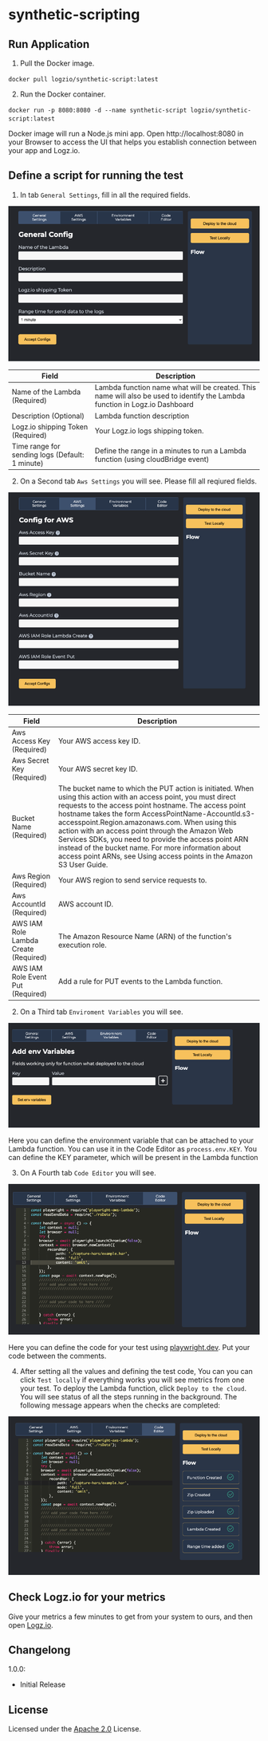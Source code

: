 # synthetic-scripting

## Run Application

1. Pull the Docker image.

`docker pull logzio/synthetic-script:latest`

2. Run the Docker container.

`docker run -p 8080:8080 -d --name synthetic-script logzio/synthetic-script:latest`

Docker image will run a Node.js mini app. Open http://localhost:8080 in your Browser to access the UI that helps you establish connection between your app and Logz.io.

## Define a script for running the test

1. In tab `General Settings`, fill in all the required fields.

![UI first screen](assets/first-screen.png)

| Field                                                    | Description                                                                                                               |
| -------------------------------------------------------- | ------------------------------------------------------------------------------------------------------------------------- |
| Name of the Lambda (Required)                            | Lambda function name what will be created. This name will also be used to identify the Lambda function in Logz.io Dashboard |
| Description (Optional)                                   | Lambda function description                                                                           |
| Logz.io shipping Token (Required)                        | Your Logz.io logs shipping token.                                                                                       |
| Time range for sending logs (Default: 1 minute) | Define the range in a minutes to run a Lambda function (using cloudBridge event)                                             |

2. On a Second tab `Aws Settings` you will see. Please fill all reqiured fields.

![UI second screen](assets/second-screen.png)

| Field                                 | Description                                                                                                                                                                                                                                                                                                                                                                                                                                                                                                           |
| ------------------------------------- | --------------------------------------------------------------------------------------------------------------------------------------------------------------------------------------------------------------------------------------------------------------------------------------------------------------------------------------------------------------------------------------------------------------------------------------------------------------------------------------------------------------------- |
| Aws Access Key (Required)             | Your AWS access key ID.                                                                                                                                                                                                                                                                                                                                                                                                                                                                                               |
| Aws Secret Key (Required)             | Your AWS secret key ID.                                                                                                                                                                                                                                                                                                                                                                                                                                                                                               |
| Bucket Name (Required)                | The bucket name to which the PUT action is initiated. When using this action with an access point, you must direct requests to the access point hostname. The access point hostname takes the form AccessPointName-AccountId.s3-accesspoint.Region.amazonaws.com. When using this action with an access point through the Amazon Web Services SDKs, you need to provide the access point ARN instead of the bucket name. For more information about access point ARNs, see Using access points in the Amazon S3 User Guide. |
| Aws Region (Required)                 | Your AWS region to send service requests to.                                                                                                                                                                                                                                                                                                                                                                                                                                                                              |
| Aws AccountId (Required)              | AWS account ID.                                                                                                                                                                                                                                                                                                                                                                                                                                                                                                       |
| AWS IAM Role Lambda Create (Required) | The Amazon Resource Name (ARN) of the function's execution role.                                                                                                                                                                                                                                                                                                                                                                                                                                                      |
| AWS IAM Role Event Put (Required)     | Add a rule for PUT events to the Lambda function.                                                                                                                                                                                                                                                                                                                                                                                                                                                                       |

2. On a Third tab `Enviroment Variables` you will see.

![UI third screen](assets/third-screen.png)

Here you can define the environment variable that can be attached to your Lambda function. You can use it in the Code Editor as `process.env.KEY`. You can define the KEY parameter, which will be present in the Lambda function

3. On A Fourth tab `Code Editor` you will see.

![UI four screen](assets/four-screen.png)

Here you can define the code for your test using [playwright.dev](https://playwright.dev). Put your code between the comments.

4. After setting all the values and defining the test code,
   You can you can click `Test locally` if everything works you will see metrics from one your test.
   To deploy the Lambda function, click `Deploy to the cloud`. You will see status of all the steps running in the background. The following message appears when the checks are completed:

![UI final screen](assets/final.png)

## Check Logz.io for your metrics

Give your metrics a few minutes to get from your system to ours,
and then open [Logz.io](https://app.logz.io/#/dashboard/metrics).

## Changelong

1.0.0:

-   Initial Release

## License

Licensed under the [Apache 2.0](http://apache.org/licenses/LICENSE-2.0.txt) License.
